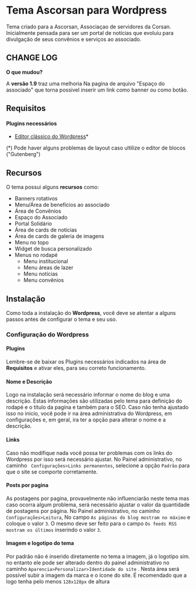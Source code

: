 # Tema Ascorsan para Wordpress

Tema criado para a Ascorsan, Associaçao de servidores da Corsan. Inicialmente pensada para ser um portal de notícias que evoluiu para divulgação de seus convênios e serviços ao associado.

## CHANGE LOG

**O que mudou?**

A **versão 1.9** traz uma melhoria Na pagina de arquivo "Espaço do associado" que torna possivel inserir um link como banner ou como botão.

## Requisitos

#### Plugins necessários
* [Editor clássico do Wordpress](https://br.wordpress.org/plugins/classic-editor/)*

(*) Pode haver alguns problemas de layout caso ultilize o editor de blocos ("Gutenberg")

## Recursos

O tema possui alguns **recursos** como:

* Banners rotativos
* Menu/Área de benefícios ao associado
* Área de Convênios
* Espaço do Associado
* Portal Solidário
* Área de cards de notícias
* Área de cards de galeria de imagens
* Menu no topo
* Widget de busca personalizado
* Menus no rodapé
	* Menu institucional
	* Menu áreas de lazer
	* Menu notícias
	* Menu convênios

## Instalação

Como toda a instalação do **Wordpress**, você deve se atentar a alguns passos antes de configurar o tema e seu uso.

### Configuração do Wordpress

#### Plugins
Lembre-se de baixar os Plugins necessários indicados na área de **Requisitos** e ativar eles, para seu correto funcionamento.

#### Nome e Descrição
Logo na instalação será necessário informar o nome do blog e uma descrição. Estas informações são utilizadas pelo tema para definição do rodapé e o titulo da pagina e também para o SEO. Caso não tenha ajustado isso no inicio, você pode ir na área administrativa do Wordpress, em configurações e, em geral, ira ter a opção para alterar o nome e a descrição. 

#### Links
Caso não modifique nada você possa ter problemas com os links do Wordpress por isso será necessário ajustar. No Painel administrativo, no caminho ``` Configurações>Links permanentes```, selecione a opção ``Padrão`` para que o site se comporte corretamente.

#### Posts por pagina
As postagens por pagina, provavelmente não influenciarão neste tema mas caso ocorra algum problema, será necessário ajustar o valor da quantidade de postagens por página. No Painel administrativo, no caminho ``` Configurações>Leitura```, No campo ``As páginas do blog mostram no máximo``  e coloque o valor ``3``. O mesmo deve ser feito para o campo ``Os feeds RSS mostram os últimos`` inserindo o valor ``3``.

#### Imagem e logotipo do tema
Por padrão não é inserido diretamente no tema a imagem, já o logotipo sim. no entanto ele pode ser alterado dentro do painel administrativo no caminho ```Aparencia>Personalizar>Identidade do site``` . Nesta área será possível subir a imagem da marca e o ícone do site. É recomendado que a logo tenha pelo menos ```128x128px``` de altura
